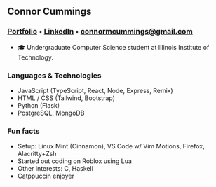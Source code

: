## Connor Cummings
### [Portfolio](https://cmcummings.netlify.app/) • [LinkedIn](https://www.linkedin.com/in/connormcummings) • [connormcummings@gmail.com](mailto:connormcummings@gmail.com)

- 🎓 Undergraduate Computer Science student at Illinois Institute of Technology.

### Languages & Technologies
- JavaScript (TypeScript, React, Node, Express, Remix) 
- HTML / CSS (Tailwind, Bootstrap) 
- Python (Flask)
- PostgreSQL, MongoDB


### Fun facts
* Setup: Linux Mint (Cinnamon), VS Code w/ Vim Motions, Firefox, Alacritty+Zsh
* Started out coding on Roblox using Lua
* Other interests: C, Haskell
* Catppuccin enjoyer
